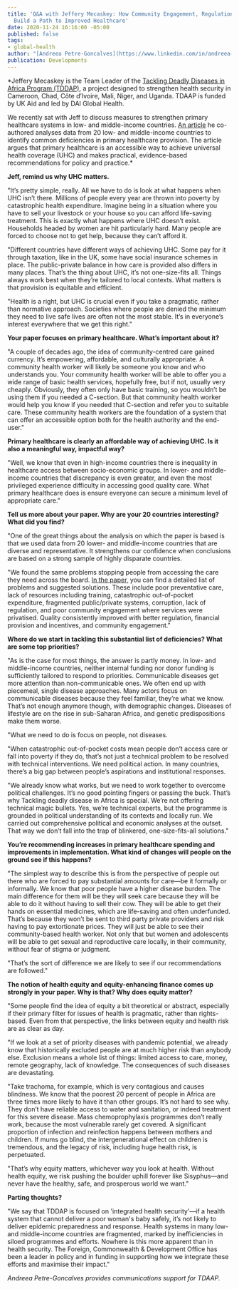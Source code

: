 ```yaml
---
title: 'Q&A with Jeffery Mecaskey: How Community Engagement, Regulations, and Incentives
  Build a Path to Improved Healthcare'
date: 2020-11-24 16:16:00 -05:00
published: false
tags:
- global-health
author: "[Andreea Petre-Goncalves](https://www.linkedin.com/in/andreea-petre-goncalves-1a2336120/)"
publication: Developments
---
```


*Jeffery Mecaskey is the Team Leader of the [Tackling Deadly Diseases in Africa Program (TDDAP)](https://www.dai.com/our-work/projects/africa-tackling-deadly-diseases-in-africa-program), a project designed to strengthen health security in Cameroon, Chad, Côte d’Ivoire, Mali, Niger, and Uganda. TDAAP is funded by UK Aid and led by DAI Global Health.

We recently sat with Jeff to discuss measures to strengthen primary healthcare systems in low- and middle-income countries. [An article](https://www.who.int/bulletin/volumes/98/11/20-252742.pdf) he co-authored analyses data from 20 low- and middle-income countries to identify common deficiencies in primary healthcare provision. The article argues that primary healthcare is an accessible way to achieve universal health coverage (UHC) and makes practical, evidence-based recommendations for policy and practice.*





**Jeff, remind us why UHC matters.**

"It’s pretty simple, really. All we have to do is look at what happens when UHC isn’t there. Millions of people every year are thrown into poverty by catastrophic health expenditure. Imagine being in a situation where you have to sell your livestock or your house so you can afford life-saving treatment. This is exactly what happens where UHC doesn’t exist. Households headed by women are hit particularly hard. Many people are forced to choose not to get help, because they can’t afford it.

"Different countries have different ways of achieving UHC. Some pay for it through taxation, like in the UK, some have social insurance schemes in place. The public-private balance in how care is provided also differs in many places. That’s the thing about UHC, it’s not one-size-fits all. Things always work best when they’re tailored to local contexts. What matters is that provision is equitable and efficient.

"Health is a right, but UHC is crucial even if you take a pragmatic, rather than normative approach. Societies where people are denied the minimum they need to live safe lives are often not the most stable. It’s in everyone’s interest everywhere that we get this right."

**Your paper focuses on primary healthcare. What’s important about it?**

"A couple of decades ago, the idea of community-centred care gained currency. It’s empowering, affordable, and culturally appropriate. A community health worker will likely be someone you know and who understands you. Your community health worker will be able to offer you a wide range of basic health services, hopefully free, but if not, usually very cheaply. Obviously, they often only have basic training, so you wouldn’t be using them if you needed a C-section. But that community health worker would help you know if you needed that C-section and refer you to suitable care. These community health workers are the foundation of a system that can offer an accessible option both for the health authority and the end-user."

**Primary healthcare is clearly an affordable way of achieving UHC. Is it also a meaningful way, impactful way?**

"Well, we know that even in high-income countries there is inequality in healthcare access between socio-economic groups. In lower- and middle-income countries that discrepancy is even greater, and even the most privileged experience difficulty in accessing good quality care. What primary healthcare does is ensure everyone can secure a minimum level of appropriate care."

**Tell us more about your paper. Why are your 20 countries interesting? What did you find?**

"One of the great things about the analysis on which the paper is based is that we used data from 20 lower- and middle-income countries that are diverse and representative. It strengthens our confidence when conclusions are based on a strong sample of highly disparate countries.

"We found the same problems stopping people from accessing the care they need across the board. [In the paper,](https://www.who.int/bulletin/volumes/98/11/20-252742.pdf) you can find a detailed list of problems and suggested solutions. These include poor preventative care, lack of resources including training, catastrophic out-of-pocket expenditure, fragmented public/private systems, corruption, lack of regulation, and poor community engagement where services were privatised. Quality consistently improved with better regulation, financial provision and incentives, and community engagement."

**Where do we start in tackling this substantial list of deficiencies? What are some top priorities?**

"As is the case for most things, the answer is partly money. In low- and middle-income countries, neither internal funding nor donor funding is sufficiently tailored to respond to priorities. Communicable diseases get more attention than non-communicable ones. We often end up with piecemeal, single disease approaches. Many actors focus on communicable diseases because they feel familiar, they’re what we know. That’s not enough anymore though, with demographic changes. Diseases of lifestyle are on the rise in sub-Saharan Africa, and genetic predispositions make them worse. 

"What we need to do is focus on people, not diseases.

"When catastrophic out-of-pocket costs mean people don’t access care or fall into poverty if they do, that’s not just a technical problem to be resolved with technical interventions. We need political action. In many countries, there’s a big gap between people’s aspirations and institutional responses.

"We already know what works, but we need to work together to overcome political challenges. It’s no good pointing fingers or passing the buck. That’s why Tackling deadly disease in Africa is special. We’re not offering technical magic bullets. Yes, we’re technical experts, but the programme is grounded in political understanding of its contexts and locally run. We carried out comprehensive political and economic analyses at the outset. That way we don’t fall into the trap of blinkered, one-size-fits-all solutions."

**You’re recommending increases in primary healthcare spending and improvements in implementation. What kind of changes will people on the ground see if this happens?**

"The simplest way to describe this is from the perspective of people out there who are forced to pay substantial amounts for care—be it formally or informally. We know that poor people have a higher disease burden. The main difference for them will be they will seek care because they will be able to do it without having to sell their cow. They will be able to get their hands on essential medicines, which are life-saving and often underfunded. That’s because they won’t be sent to third party private providers and risk having to pay extortionate prices. They will just be able to see their community-based health worker. Not only that but women and adolescents will be able to get sexual and reproductive care locally, in their community, without fear of stigma or judgment.

"That’s the sort of difference we are likely to see if our recommendations are followed."

**The notion of health equity and equity-enhancing finance comes up strongly in your paper. Why is that? Why does equity matter?**

"Some people find the idea of equity a bit theoretical or abstract, especially if their primary filter for issues of health is pragmatic, rather than rights-based. Even from that perspective, the links between equity and health risk are as clear as day.

"If we look at a set of priority diseases with pandemic potential, we already know that historically excluded people are at much higher risk than anybody else. Exclusion means a whole list of things: limited access to care, money, remote geography, lack of knowledge. The consequences of such diseases are devastating.

"Take trachoma, for example, which is very contagious and causes blindness. We know that the poorest 20 percent of people in Africa are three times more likely to have it than other groups. It’s not hard to see why. They don’t have reliable access to water and sanitation, or indeed treatment for this severe disease. Mass chemoprophylaxis programmes don’t really work, because the most vulnerable rarely get covered. A significant proportion of infection and reinfection happens between mothers and children. If mums go blind, the intergenerational effect on children is tremendous, and the legacy of risk, including huge health risk, is perpetuated.

"That’s why equity matters, whichever way you look at health. Without health equity, we risk pushing the boulder uphill forever like Sisyphus—and never have the healthy, safe, and prosperous world we want."

**Parting thoughts?**

"We say that TDDAP is focused on 'integrated health security'—if a health system that cannot deliver a poor woman's baby safely, it’s not likely to deliver epidemic preparedness and response. Health systems in many low- and middle-income countries are fragmented, marked by inefficiencies in siloed programmes and efforts. Nowhere is this more apparent than in health security. The Foreign, Commonwealth & Development Office has been a leader in policy and in funding in supporting how we integrate these efforts and maximise their impact."

*Andreea Petre-Goncalves provides communications support for TDAAP.*